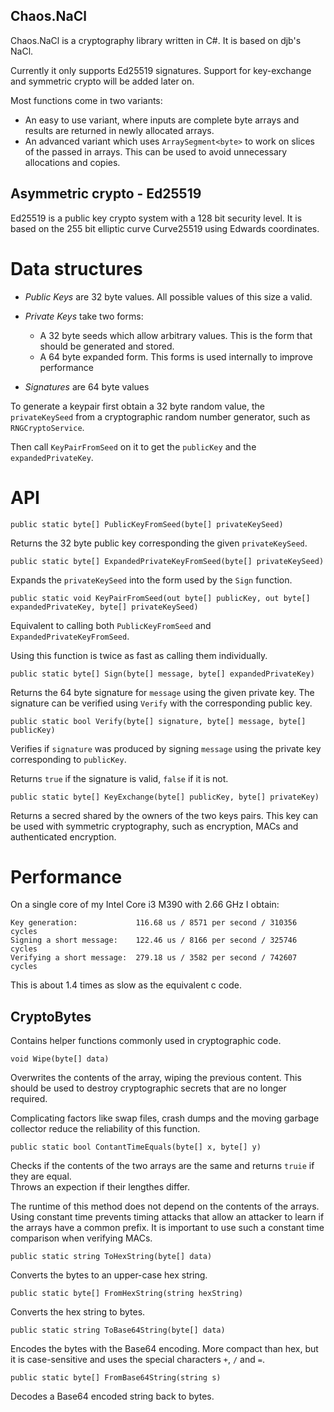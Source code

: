 Chaos.NaCl
----------

Chaos.NaCl is a cryptography library written in C#. It is based on djb's NaCl.

Currently it only supports Ed25519 signatures. Support for key-exchange and symmetric crypto will be added later on.

Most functions come in two variants:

* An easy to use variant, where inputs are complete byte arrays and results are
  returned in newly allocated arrays. 
* An advanced variant which uses `ArraySegment<byte>` to work on slices of the
  passed in arrays. This can be used to avoid unnecessary allocations and copies.

Asymmetric crypto - Ed25519
---------------------------

Ed25519 is a public key crypto system with a 128 bit security level.
It is based on the 255 bit elliptic curve Curve25519 using Edwards coordinates.

Data structures
===============

* *Public Keys* are 32 byte values. All possible values of this size a valid.
* *Private Keys* take two forms:

    * A 32 byte seeds which allow arbitrary values. This is the form that should be generated and stored.
    * A 64 byte expanded form. This forms is used internally to improve performance

* *Signatures* are 64 byte values

To generate a keypair first obtain a 32 byte random value, the `privateKeySeed`
from a cryptographic random number generator, such as `RNGCryptoService`.

Then call `KeyPairFromSeed` on it to get the `publicKey` and the `expandedPrivateKey`.

API
===

    public static byte[] PublicKeyFromSeed(byte[] privateKeySeed)

Returns the 32 byte public key corresponding the given `privateKeySeed`.

    public static byte[] ExpandedPrivateKeyFromSeed(byte[] privateKeySeed)

Expands the `privateKeySeed` into the form used by the `Sign` function.

    public static void KeyPairFromSeed(out byte[] publicKey, out byte[] expandedPrivateKey, byte[] privateKeySeed)

Equivalent to calling both `PublicKeyFromSeed` and `ExpandedPrivateKeyFromSeed`.

Using this function is twice as fast as calling them individually.

    public static byte[] Sign(byte[] message, byte[] expandedPrivateKey)

Returns the 64 byte signature for `message` using the given private key. The signature
can be verified using `Verify` with the corresponding public key.

    public static bool Verify(byte[] signature, byte[] message, byte[] publicKey)

Verifies if `signature` was produced by signing `message` using the private key
corresponding to `publicKey`.

Returns `true` if the signature is valid, `false` if it is not.

    public static byte[] KeyExchange(byte[] publicKey, byte[] privateKey)

Returns a secred shared by the owners of the two keys pairs. This key can be used
with symmetric cryptography, such as encryption, MACs and authenticated encryption.

Performance
===========

On a single core of my Intel Core i3 M390 with 2.66 GHz I obtain:

    Key generation:             116.68 us / 8571 per second / 310356 cycles
    Signing a short message:    122.46 us / 8166 per second / 325746 cycles
    Verifying a short message:  279.18 us / 3582 per second / 742607 cycles

This is about 1.4 times as slow as the equivalent c code. 

CryptoBytes
-----------

Contains helper functions commonly used in cryptographic code.

    void Wipe(byte[] data)

Overwrites the contents of the array, wiping the previous content. This should be used
to destroy cryptographic secrets that are no longer required.

Complicating factors like swap files, crash dumps and the moving garbage collector
reduce the reliability of this function.

    public static bool ContantTimeEquals(byte[] x, byte[] y)

Checks if the contents of the two arrays are the same and returns `truie` if they are equal.  
Throws an expection if their lengthes differ.

The runtime of this method does not depend on the contents of the arrays. Using constant time
prevents timing attacks that allow an attacker to learn if the arrays have a common prefix.
It is important to use such a constant time comparison when verifying MACs.

    public static string ToHexString(byte[] data)

Converts the bytes to an upper-case hex string.

    public static byte[] FromHexString(string hexString)

Converts the hex string to bytes.

    public static string ToBase64String(byte[] data)

Encodes the bytes with the Base64 encoding. More compact than hex, but it is case-sensitive
and uses the special characters `+`, `/` and `=`.

    public static byte[] FromBase64String(string s)

Decodes a Base64 encoded string back to bytes.
